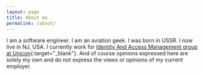 ```yaml
---
layout: page
title: About me
permalink: /about/
---
```


I am a software engineer. I am an aviation geek. I was born in USSR. I now live in NJ, USA. I currently work for [Identity And Access Management group at Unicon](https://www.unicon.net/solutions/identity-and-access-management){:target="_blank"}. And of course opinions expressed here are solely my own and do not express the views or opinions of my current employer.
